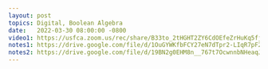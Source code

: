 ```yaml
---
layout: post
topics: Digital, Boolean Algebra
date:   2022-03-30 08:00:00 -0800
video1: https://usfca.zoom.us/rec/share/B33to_2tHGHT2ZY6CdOEfeZrHuKq5fj0yKIAxyJ5Dr0ieAwtOzfONIaAUJrCmVpz.1s63TgmJh-etpFKb
notes1: https://drive.google.com/file/d/1OuGYWKfbFCY27eN7dTpr2-LIqR7pF2mA/view?usp=sharing
notes2: https://drive.google.com/file/d/19BN2g0EHM8n__767t7OcwnnbNHeaqJSf/view?usp=sharing
---
```

